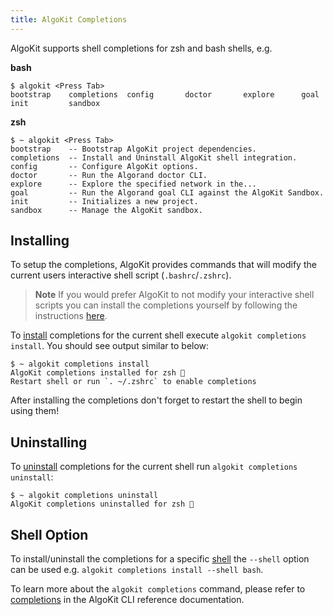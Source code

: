 ```yaml
---
title: AlgoKit Completions
---
```


AlgoKit supports shell completions for zsh and bash shells, e.g.

**bash**

```
$ algokit <Press Tab>
bootstrap    completions  config       doctor       explore      goal         init         sandbox
```

**zsh**

```
$ ~ algokit <Press Tab>
bootstrap    -- Bootstrap AlgoKit project dependencies.
completions  -- Install and Uninstall AlgoKit shell integration.
config       -- Configure AlgoKit options.
doctor       -- Run the Algorand doctor CLI.
explore      -- Explore the specified network in the...
goal         -- Run the Algorand goal CLI against the AlgoKit Sandbox.
init         -- Initializes a new project.
sandbox      -- Manage the AlgoKit sandbox.
```

## Installing

To setup the completions, AlgoKit provides commands that will modify the current users interactive shell script (`.bashrc`/`.zshrc`).

> **Note**
> If you would prefer AlgoKit to not modify your interactive shell scripts you can install the completions yourself by following the instructions [here](https://click.palletsprojects.com/en/8.1.x/shell-completion/).

To [install](cli-reference#install) completions for the current shell execute `algokit completions install`. You should see output similar to below:

```
$ ~ algokit completions install
AlgoKit completions installed for zsh 🎉
Restart shell or run `. ~/.zshrc` to enable completions
```

After installing the completions don't forget to restart the shell to begin using them!

## Uninstalling

To [uninstall](cli-reference#uninstall) completions for the current shell run `algokit completions uninstall`:

```
$ ~ algokit completions uninstall
AlgoKit completions uninstalled for zsh 🎉
```

## Shell Option

To install/uninstall the completions for a specific [shell](cli-reference#shell) the `--shell` option can be used e.g. `algokit completions install --shell bash`.

To learn more about the `algokit completions` command, please refer to [completions](cli-reference#completions) in the AlgoKit CLI reference documentation.
